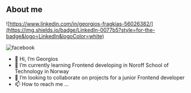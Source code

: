 ## About me

![https://www.linkedin.com/in/georgios-fragkias-56026382/](https://img.shields.io/badge/LinkedIn-0077b5?style=for-the-badge&logo=LinkedIn&logoColor=white)

![facebook](https://img.shields.io/badge/Facebook-1877F2?style=for-the-badge&logo=facebook&logoColor=white)

- 👋 Hi, I’m Georgios
- 🌱 I’m currently learning Frontend developing in Noroff School of Technology in Norway
- 💞️ I’m looking to collaborate on projects for a junior Frontend developer
- 📫 How to reach me ...
